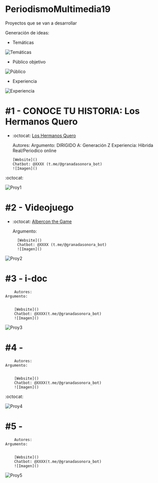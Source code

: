 # PeriodismoMultimedia19


Proyectos que se van a desarrollar 

Generación de ideas: 

* Temáticas

![Temáticas](https://github.com/mgea/PeriodismoMultimedia/blob/master/2019/Tema.JPG) 

* Público objetivo

![Público](https://github.com/mgea/PeriodismoMultimedia/blob/master/2019/Publicos.JPG)


* Experiencia

![Experiencia](https://github.com/mgea/PeriodismoMultimedia/blob/master/2019/Experiencia.JPG)



#1 -  CONOCE TU HISTORIA: Los Hermanos Quero
========================================

*   :octocat: [Los Hermanos Quero](https://github.com/andreafallen95/PeriodismoMultimedia/blob/master/README.md)

	Autores: 
    	Argumento: 
    	DIRIGIDO A: Generación Z
    	Experiencia: Hibrida Real/Periodico online

		[Website]()
		Chatbot: @XXXX (t.me/@granadasonora_bot)
		![Imagen]()
		
  :octocat:  
		
![Proy1](https://github.com/mgea/PeriodismoMultimedia/blob/master/2019/Proy1.JPG)


#2 -  Videojuego
========================================
* :octocat: [Albercon the Game](https://github.com/Dvdcillo/PeriodismoMultimedia/blob/master/README.md)


   Argumento: 
    

		[Website]()
		Chatbot: @XXXX (t.me/@granadasonora_bot)
		![Imagen]()


![Proy2](https://github.com/mgea/PeriodismoMultimedia/blob/master/2019/Proy2.JPG)


#3 -  i-doc
========================================
		Autores: 
    Argumento: 
    

		[Website]()
		Chatbot: @XXXX(t.me/@granadasonora_bot)
		![Imagen]()

		
![Proy3](https://github.com/mgea/PeriodismoMultimedia/blob/master/2019/Proy3.JPG)


#4 - 
========================================
		Autores: 
    Argumento: 
    

		[Website]()
		Chatbot: @XXXX(t.me/@granadasonora_bot)
		![Imagen]()


  :octocat:  
		
![Proy4](https://github.com/mgea/PeriodismoMultimedia/blob/master/2019/Proy4.JPG)


#5 - 
========================================
		Autores: 
    Argumento: 
    

		[Website]()
		Chatbot: @XXXX(t.me/@granadasonora_bot)
		![Imagen]()

	
![Proy5](https://github.com/mgea/PeriodismoMultimedia/blob/master/2019/Proy5.JPG)


